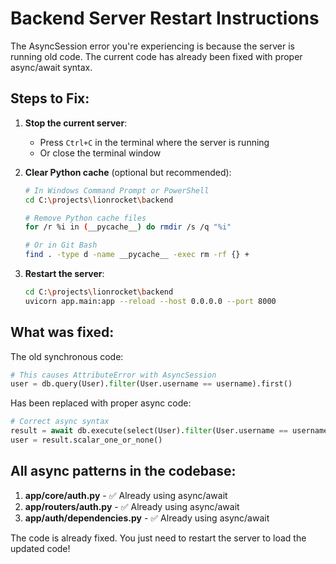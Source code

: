 # Backend Server Restart Instructions

The AsyncSession error you're experiencing is because the server is running old code. The current code has already been fixed with proper async/await syntax.

## Steps to Fix:

1. **Stop the current server**:
   - Press `Ctrl+C` in the terminal where the server is running
   - Or close the terminal window

2. **Clear Python cache** (optional but recommended):
   ```bash
   # In Windows Command Prompt or PowerShell
   cd C:\projects\lionrocket\backend
   
   # Remove Python cache files
   for /r %i in (__pycache__) do rmdir /s /q "%i"
   
   # Or in Git Bash
   find . -type d -name __pycache__ -exec rm -rf {} +
   ```

3. **Restart the server**:
   ```bash
   cd C:\projects\lionrocket\backend
   uvicorn app.main:app --reload --host 0.0.0.0 --port 8000
   ```

## What was fixed:

The old synchronous code:
```python
# This causes AttributeError with AsyncSession
user = db.query(User).filter(User.username == username).first()
```

Has been replaced with proper async code:
```python
# Correct async syntax
result = await db.execute(select(User).filter(User.username == username))
user = result.scalar_one_or_none()
```

## All async patterns in the codebase:

1. **app/core/auth.py** - ✅ Already using async/await
2. **app/routers/auth.py** - ✅ Already using async/await  
3. **app/auth/dependencies.py** - ✅ Already using async/await

The code is already fixed. You just need to restart the server to load the updated code!